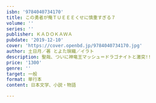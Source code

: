 ```yaml
---
isbn: '9784040734170'
title: この勇者が俺ＴＵＥＥＥくせに慎重すぎる７
volume: ''
series: ''
publisher: ＫＡＤＯＫＡＷＡ
pubdate: '2019-12-10'
cover: 'https://cover.openbd.jp/9784040734170.jpg'
author: 土日月／著 とよた瑣織／イラト
description: 聖哉、ついに神竜王マッシュ＝ドラゴナイトと激突!!
price: '1300'
genre: ''
target: 一般
format: 単行本
content: 日本文学、小説・物語

---
```


